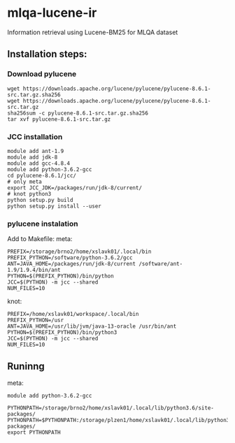 # mlqa-lucene-ir
Information retrieval using Lucene-BM25 for MLQA dataset

## Installation steps:

### Download pylucene
    wget https://downloads.apache.org/lucene/pylucene/pylucene-8.6.1-src.tar.gz.sha256
    wget https://downloads.apache.org/lucene/pylucene/pylucene-8.6.1-src.tar.gz
    sha256sum -c pylucene-8.6.1-src.tar.gz.sha256
    tar xvf pylucene-8.6.1-src.tar.gz

### JCC installation
    module add ant-1.9
    module add jdk-8
    module add gcc-4.8.4
    module add python-3.6.2-gcc
    cd pylucene-8.6.1/jcc/
    # only meta
    export JCC_JDK=/packages/run/jdk-8/current/
    # knot python3
    python setup.py build
    python setup.py install --user

### pylucene instalation
Add to Makefile:
meta:

    PREFIX=/storage/brno2/home/xslavk01/.local/bin
    PREFIX_PYTHON=/software/python-3.6.2/gcc
    ANT=JAVA_HOME=/packages/run/jdk-8/current /software/ant-1.9/1.9.4/bin/ant
    PYTHON=$(PREFIX_PYTHON)/bin/python
    JCC=$(PYTHON) -m jcc --shared
    NUM_FILES=10

knot:

    PREFIX=/home/xslavk01/workspace/.local/bin
    PREFIX_PYTHON=/usr
    ANT=JAVA_HOME=/usr/lib/jvm/java-13-oracle /usr/bin/ant
    PYTHON=$(PREFIX_PYTHON)/bin/python3
    JCC=$(PYTHON) -m jcc --shared
    NUM_FILES=10

## Runinng
meta:

    module add python-3.6.2-gcc

    PYTHONPATH=/storage/brno2/home/xslavk01/.local/lib/python3.6/site-packages/
    PYTHONPATH=$PYTHONPATH:/storage/plzen1/home/xslavk01/.local/lib/python3.6/site-packages/
    export PYTHONPATH

